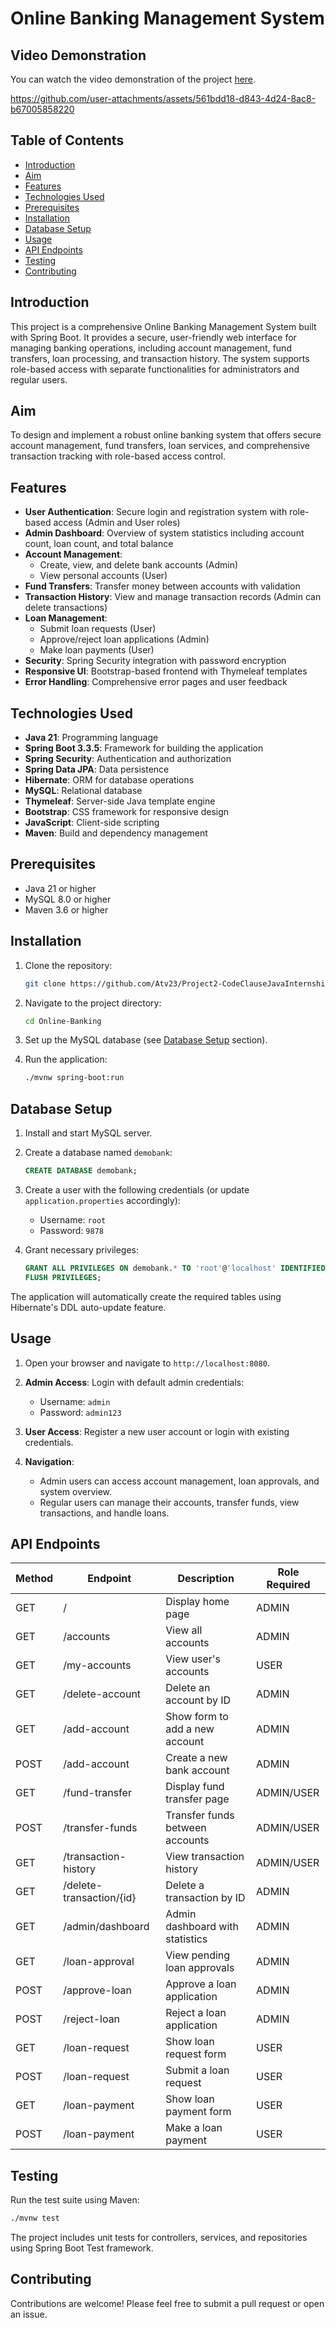 # Online Banking Management System

## Video Demonstration
You can watch the video demonstration of the project [here](./working/Project2-working.mp4).

https://github.com/user-attachments/assets/561bdd18-d843-4d24-8ac8-b67005858220

## Table of Contents
- [Introduction](#introduction)
- [Aim](#aim)
- [Features](#features)
- [Technologies Used](#technologies-used)
- [Prerequisites](#prerequisites)
- [Installation](#installation)
- [Database Setup](#database-setup)
- [Usage](#usage)
- [API Endpoints](#api-endpoints)
- [Testing](#testing)
- [Contributing](#contributing)

## Introduction
This project is a comprehensive Online Banking Management System built with Spring Boot. It provides a secure, user-friendly web interface for managing banking operations, including account management, fund transfers, loan processing, and transaction history. The system supports role-based access with separate functionalities for administrators and regular users.

## Aim
To design and implement a robust online banking system that offers secure account management, fund transfers, loan services, and comprehensive transaction tracking with role-based access control.

## Features
- **User Authentication**: Secure login and registration system with role-based access (Admin and User roles)
- **Admin Dashboard**: Overview of system statistics including account count, loan count, and total balance
- **Account Management**:
  - Create, view, and delete bank accounts (Admin)
  - View personal accounts (User)
- **Fund Transfers**: Transfer money between accounts with validation
- **Transaction History**: View and manage transaction records (Admin can delete transactions)
- **Loan Management**:
  - Submit loan requests (User)
  - Approve/reject loan applications (Admin)
  - Make loan payments (User)
- **Security**: Spring Security integration with password encryption
- **Responsive UI**: Bootstrap-based frontend with Thymeleaf templates
- **Error Handling**: Comprehensive error pages and user feedback

## Technologies Used
- **Java 21**: Programming language
- **Spring Boot 3.3.5**: Framework for building the application
- **Spring Security**: Authentication and authorization
- **Spring Data JPA**: Data persistence
- **Hibernate**: ORM for database operations
- **MySQL**: Relational database
- **Thymeleaf**: Server-side Java template engine
- **Bootstrap**: CSS framework for responsive design
- **JavaScript**: Client-side scripting
- **Maven**: Build and dependency management

## Prerequisites
- Java 21 or higher
- MySQL 8.0 or higher
- Maven 3.6 or higher

## Installation
1. Clone the repository:
   ```bash
   git clone https://github.com/Atv23/Project2-CodeClauseJavaInternship.git
   ```

2. Navigate to the project directory:
   ```bash
   cd Online-Banking
   ```

3. Set up the MySQL database (see [Database Setup](#database-setup) section).

4. Run the application:
   ```bash
   ./mvnw spring-boot:run
   ```

## Database Setup
1. Install and start MySQL server.

2. Create a database named `demobank`:
   ```sql
   CREATE DATABASE demobank;
   ```

3. Create a user with the following credentials (or update `application.properties` accordingly):
   - Username: `root`
   - Password: `9878`

4. Grant necessary privileges:
   ```sql
   GRANT ALL PRIVILEGES ON demobank.* TO 'root'@'localhost' IDENTIFIED BY '9878';
   FLUSH PRIVILEGES;
   ```

The application will automatically create the required tables using Hibernate's DDL auto-update feature.

## Usage
1. Open your browser and navigate to `http://localhost:8080`.

2. **Admin Access**: Login with default admin credentials:
   - Username: `admin`
   - Password: `admin123`

3. **User Access**: Register a new user account or login with existing credentials.

4. **Navigation**:
   - Admin users can access account management, loan approvals, and system overview.
   - Regular users can manage their accounts, transfer funds, view transactions, and handle loans.

## API Endpoints

| Method | Endpoint                      | Description                             | Role Required |
|--------|-------------------------------|-----------------------------------------|---------------|
| GET    | /                             | Display home page                       | ADMIN         |
| GET    | /accounts                     | View all accounts                       | ADMIN         |
| GET    | /my-accounts                  | View user's accounts                    | USER          |
| GET    | /delete-account               | Delete an account by ID                 | ADMIN         |
| GET    | /add-account                  | Show form to add a new account          | ADMIN         |
| POST   | /add-account                  | Create a new bank account               | ADMIN         |
| GET    | /fund-transfer                | Display fund transfer page              | ADMIN/USER    |
| POST   | /transfer-funds               | Transfer funds between accounts         | ADMIN/USER    |
| GET    | /transaction-history          | View transaction history                | ADMIN/USER    |
| GET    | /delete-transaction/{id}      | Delete a transaction by ID              | ADMIN         |
| GET    | /admin/dashboard              | Admin dashboard with statistics         | ADMIN         |
| GET    | /loan-approval                | View pending loan approvals             | ADMIN         |
| POST   | /approve-loan                 | Approve a loan application              | ADMIN         |
| POST   | /reject-loan                  | Reject a loan application               | ADMIN         |
| GET    | /loan-request                 | Show loan request form                  | USER          |
| POST   | /loan-request                 | Submit a loan request                   | USER          |
| GET    | /loan-payment                 | Show loan payment form                  | USER          |
| POST   | /loan-payment                 | Make a loan payment                     | USER          |

## Testing
Run the test suite using Maven:
```bash
./mvnw test
```

The project includes unit tests for controllers, services, and repositories using Spring Boot Test framework.

## Contributing
Contributions are welcome! Please feel free to submit a pull request or open an issue.
